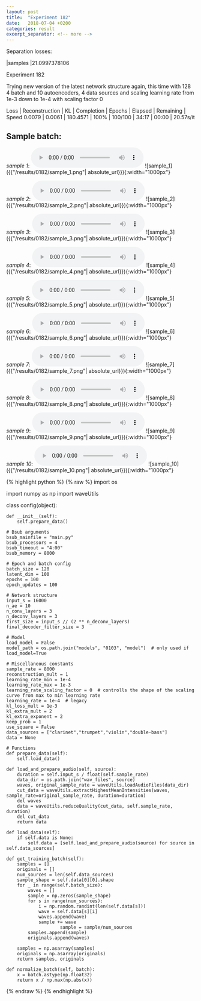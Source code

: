 ```yaml
---
layout: post
title:  "Experiment 182"
date:   2018-07-04 +0200
categories: result
excerpt_separator: <!-- more -->
---
```

Separation losses:

|samples
|21.0997378106<!-- more -->

Experiment 182

Trying new version of the latest network structure again, this time with 128 4 batch and 10 autoencoders, 4 data sources and scaling learning rate from 1e-3 down to 1e-4 with scaling factor 0

Loss | Reconstruction | KL | Completion | Epochs | Elapsed | Remaining | Speed
0.0079 | 0.0061 | 180.4571 | 100% | 100/100 | 34:17 | 00:00 | 20.57s/it

## **Sample batch**:
_sample 1_:
<audio src="/ResultsOverview/results/0182/sample_1.wav" controls preload></audio>
![sample_1]({{"/results/0182/sample_1.png"| absolute_url}}){:width="1000px"}

_sample 2_:
<audio src="/ResultsOverview/results/0182/sample_2.wav" controls preload></audio>
![sample_2]({{"/results/0182/sample_2.png"| absolute_url}}){:width="1000px"}

_sample 3_:
<audio src="/ResultsOverview/results/0182/sample_3.wav" controls preload></audio>
![sample_3]({{"/results/0182/sample_3.png"| absolute_url}}){:width="1000px"}

_sample 4_:
<audio src="/ResultsOverview/results/0182/sample_4.wav" controls preload></audio>
![sample_4]({{"/results/0182/sample_4.png"| absolute_url}}){:width="1000px"}

_sample 5_:
<audio src="/ResultsOverview/results/0182/sample_5.wav" controls preload></audio>
![sample_5]({{"/results/0182/sample_5.png"| absolute_url}}){:width="1000px"}

_sample 6_:
<audio src="/ResultsOverview/results/0182/sample_6.wav" controls preload></audio>
![sample_6]({{"/results/0182/sample_6.png"| absolute_url}}){:width="1000px"}

_sample 7_:
<audio src="/ResultsOverview/results/0182/sample_7.wav" controls preload></audio>
![sample_7]({{"/results/0182/sample_7.png"| absolute_url}}){:width="1000px"}

_sample 8_:
<audio src="/ResultsOverview/results/0182/sample_8.wav" controls preload></audio>
![sample_8]({{"/results/0182/sample_8.png"| absolute_url}}){:width="1000px"}

_sample 9_:
<audio src="/ResultsOverview/results/0182/sample_9.wav" controls preload></audio>
![sample_9]({{"/results/0182/sample_9.png"| absolute_url}}){:width="1000px"}

_sample 10_:
<audio src="/ResultsOverview/results/0182/sample_10.wav" controls preload></audio>
![sample_10]({{"/results/0182/sample_10.png"| absolute_url}}){:width="1000px"}


{% highlight python %}
{% raw %}
import os

import numpy as np
import waveUtils


class config(object):

	def __init__(self):
		self.prepare_data()

	# Bsub arguments
	bsub_mainfile = "main.py"
	bsub_processors = 4
	bsub_timeout = "4:00"
	bsub_memory = 8000

	# Epoch and batch config
	batch_size = 128
	latent_dim = 100
	epochs = 100
	epoch_updates = 100

	# Network structure
	input_s = 16000
	n_ae = 10
	n_conv_layers = 3
	n_deconv_layers = 3
	first_size = input_s // (2 ** n_deconv_layers)
	final_decoder_filter_size = 3

	# Model
	load_model = False
	model_path = os.path.join("models", "0103", "model")  # only used if load_model=True

	# Miscellaneous constants
	sample_rate = 8000
	reconstruction_mult = 1
	learning_rate_min = 1e-4
	learning_rate_max = 1e-3
	learning_rate_scaling_factor = 0  # controlls the shape of the scaling curve from max to min learning rate
	learning_rate = 1e-4  # legacy
	kl_loss_mult = 1e-3
	kl_extra_mult = 2
	kl_extra_exponent = 2
	keep_prob = 1
	use_square = False
	data_sources = ["clarinet","trumpet","violin","double-bass"]
	data = None

	# Functions
	def prepare_data(self):
		self.load_data()

	def load_and_prepare_audio(self, source):
		duration = self.input_s / float(self.sample_rate)
		data_dir = os.path.join("wav_files", source)
		waves, original_sample_rate = waveUtils.loadAudioFiles(data_dir)
		cut_data = waveUtils.extractHighestMeanIntensities(waves, sample_rate=original_sample_rate, duration=duration)
		del waves
		data = waveUtils.reduceQuality(cut_data, self.sample_rate, duration)
		del cut_data
		return data

	def load_data(self):
		if self.data is None:
			self.data = [self.load_and_prepare_audio(source) for source in self.data_sources]

	def get_training_batch(self):
		samples = []
		originals = []
		num_sources = len(self.data_sources)
		sample_shape = self.data[0][0].shape
		for _ in range(self.batch_size):
			waves = []
			sample = np.zeros(sample_shape)
			for s in range(num_sources):
				i = np.random.randint(len(self.data[s]))
				wave = self.data[s][i]
				waves.append(wave)
				sample += wave
                        sample = sample/num_sources
			samples.append(sample)
			originals.append(waves)

		samples = np.asarray(samples)
		originals = np.asarray(originals)
		return samples, originals

	def normalize_batch(self, batch):
		x = batch.astype(np.float32)
		return x / np.max(np.abs(x))


{% endraw %}
{% endhighlight %}
